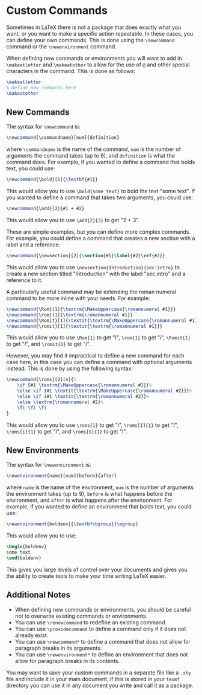 # Custom Commands

Sometimes in LaTeX there is not a package that does exactly what you want, or you want to make a specific action
repeatable. In these cases, you can define your own commands. This is done using the `\newcommand` command or the
`\newenvironment` command. 

When defining new commands or environments you will want to add in `\makeatletter` and `\makeatother` to allow for the
use of `@` and other special characters in the command. This is done as follows:

```latex
\makeatletter
% Define new commands here
\makeatother
```

## New Commands

The syntax for `\newcommand` is:

```latex
\newcommand{\commandname}[num]{definition}
```

where `\commandname` is the name of the command, `num` is the number of arguments the command takes (up to 9), and
`definition` is what the command does. For example, if you wanted to define a command that bolds text, you could use:

```latex
\newcommand{\bold}[1]{\textbf{#1}}
```

This would allow you to use `\bold{some text}` to bold the text "some text". If you wanted to define a command that
takes two arguments, you could use:

```latex
\newcommand{\add}[2]{#1 + #2}
```

This would allow you to use `\add{2}{3}` to get "2 + 3".

These are simple examples, but you can define more complex commands. For example, you could define a command that
creates a new section with a label and a reference:

```latex
\newcommand{\newsection}[2]{\section{#1}\label{#2}\ref{#2}}
```

This would allow you to use `\newsection{Introduction}{sec:intro}` to create a new section titled "Introduction" with
the label "sec:intro" and a reference to it.

A particularly useful command may be extending the roman numeral command to be more inline with your needs. For example:

```latex
\newcommand{\Rom}[1]{\textrm{\MakeUppercase{\romannumeral #1}}}
\newcommand{\rom}[1]{\textrm{\romannumeral #1}}
\newcommand{\Romit}[1]{\textit{\textrm{\MakeUppercase{\romannumeral #1}}}}
\newcommand{\romit}[1]{\textit{\textrm{\romannumeral #1}}}
```

This would allow you to use `\Rom{1}` to get "I", `\rom{1}` to get "i", `\Romit{1}` to get "_I_", and 
`\romit{1}` to get "_i_".

However, you may find it impractical to define a new command for each case here, in this case you can define a command
with optional arguments instead. This is done by using the following syntax:

```latex
\newcommand{\roms}[2][n]{%
	\if S#1 \textrm{\MakeUppercase{\romannumeral #2}}%
	\else \if I#1 \textit{\textrm{\MakeUppercase{\romannumeral #2}}}%
	\else \if i#1 \textit{\textrm{\romannumeral #2}}%
	\else \textrm{\romannumeral #2}%
	\fi \fi \fi
}
```

This would allow you to use `\roms{1}` to get "i", `\roms[I]{1}` to get "_I_", `\roms[i]{1}` to get "_i_", and
`\roms[S]{1}` to get "I".

## New Environments

The syntax for `\newenvironment` is:

```latex
\newenvironment{name}[num]{before}{after}
```

where `name` is the name of the environment, `num` is the number of arguments the environment takes (up to 9), `before`
is what happens before the environment, and `after` is what happens after the environment. For example, if you wanted to
define an environment that bolds text, you could use:

```latex
\newenvironment{boldenv}{\textbf\bgroup}{\egroup}
```

This would allow you to use:

```latex
\begin{boldenv}
some text
\end{boldenv}
```

This gives you large levels of control over your documents and gives you the ability to create tools to make your time
writing LaTeX easier.

## Additional Notes

- When defining new commands or environments, you should be careful not to overwrite existing commands or environments.
- You can use `\renewcommand` to redefine an existing command.
- You can use `\providecommand` to define a command only if it does not already exist.
- You can use `\newcommand*` to define a command that does not allow for paragraph breaks in its arguments.
- You can use `\newenvironment*` to define an environment that does not allow for paragraph breaks in its contents.

You may want to save your custom commands in a separate file like a `.sty` file and include it in your main document,
if this is stored in your `texmf` directory you can use it in any document you write and call it as a package.
